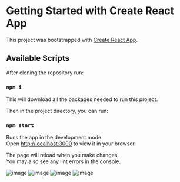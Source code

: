 # Getting Started with Create React App

This project was bootstrapped with [Create React App](https://github.com/facebook/create-react-app).

## Available Scripts

After cloning the repository run:

### `npm i`

This will download all the packages needed to run this project.

Then in the project directory, you can run:

### `npm start`

Runs the app in the development mode.\
Open [http://localhost:3000](http://localhost:3000) to view it in your browser.

The page will reload when you make changes.\
You may also see any lint errors in the console.

![image](https://github.com/aryanbp/techspark_todo/assets/83414513/a4fc7828-6e21-48a1-93d2-b80a4dad842f) ![image](https://github.com/aryanbp/techspark_todo/assets/83414513/a0180ca0-7987-4fce-ac7d-6c293534ea63)
![image](https://github.com/aryanbp/techspark_todo/assets/83414513/d5ed8bd8-7773-47ba-a700-9c04e002a019) ![image](https://github.com/aryanbp/techspark_todo/assets/83414513/ecede712-6220-4e55-83df-06c8b8c0c529)


